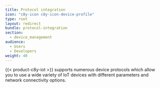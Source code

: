 ```yaml
---
title: Protocol integration
icon: "c8y-icon c8y-icon-device-profile"
type: root
layout: redirect
bundle: protocol-integration
section:
  - device_management
audience:
  - Users
  - Developers
weight: 40
---
```


{{< product-c8y-iot >}} supports numerous device protocols which allow you to use a wide variety of IoT devices with different parameters and network connectivity options.
